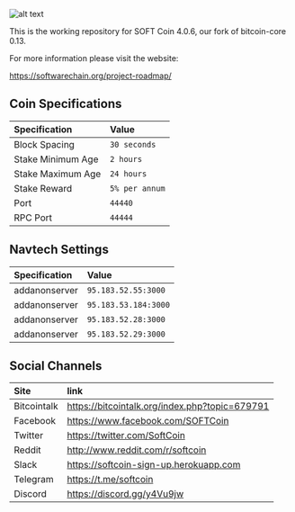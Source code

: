 ![alt text](https://raw.githubusercontent.com/softcoindev/softcoin-media/master/logo/logo-extended.png "Logo text 2")

This is the working repository for SOFT Coin 4.0.6, our fork of bitcoin-core 0.13.

For more information please visit the website:

https://softwarechain.org/project-roadmap/

## Coin Specifications

| Specification | Value |
|:-----------|:-----------|
| Block Spacing | `30 seconds` |
| Stake Minimum Age | `2 hours` |
| Stake Maximum Age | `24 hours` |
| Stake Reward | `5% per annum` |
| Port | `44440` |
| RPC Port | `44444` |

## Navtech Settings

| Specification | Value |
|:-----------|:-----------|
| addanonserver | `95.183.52.55:3000` |
| addanonserver | `95.183.53.184:3000` |
| addanonserver | `95.183.52.28:3000` |
| addanonserver | `95.183.52.29:3000` |

## Social Channels

| Site | link |
|:-----------|:-----------|
| Bitcointalk | https://bitcointalk.org/index.php?topic=679791 |
| Facebook | https://www.facebook.com/SOFTCoin |
| Twitter | https://twitter.com/SoftCoin |
| Reddit | http://www.reddit.com/r/softcoin |
| Slack | https://softcoin-sign-up.herokuapp.com |
| Telegram | https://t.me/softcoin |
| Discord | https://discord.gg/y4Vu9jw |
